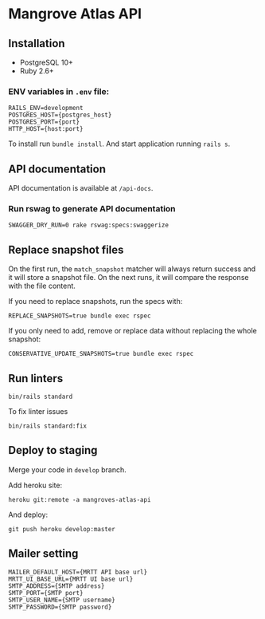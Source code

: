 # Mangrove Atlas API

## Installation

* PostgreSQL 10+
* Ruby 2.6+

### ENV variables in `.env` file:

```
RAILS_ENV=development
POSTGRES_HOST={postgres_host}
POSTGRES_PORT={port}
HTTP_HOST={host:port}
```
To install run `bundle install`. And start application running `rails s`.

## API documentation

API documentation is available at `/api-docs`.

### Run rswag to generate API documentation

`SWAGGER_DRY_RUN=0 rake rswag:specs:swaggerize`

## Replace snapshot files

On the first run, the `match_snapshot` matcher will always return success and it will store a snapshot file. On the next runs, it will compare the response with the file content.

If you need to replace snapshots, run the specs with:

`REPLACE_SNAPSHOTS=true bundle exec rspec`

If you only need to add, remove or replace data without replacing the whole snapshot:

`CONSERVATIVE_UPDATE_SNAPSHOTS=true bundle exec rspec`

## Run linters

`bin/rails standard`

To fix linter issues

`bin/rails standard:fix`

## Deploy to staging

Merge your code in `develop` branch.

Add heroku site:

```
heroku git:remote -a mangroves-atlas-api
```

And deploy:

```
git push heroku develop:master
```

## Mailer setting

```
MAILER_DEFAULT_HOST={MRTT API base url}
MRTT_UI_BASE_URL={MRTT UI base url}
SMTP_ADDRESS={SMTP address}
SMTP_PORT={SMTP port}
SMTP_USER_NAME={SMTP username}
SMTP_PASSWORD={SMTP password}
```
